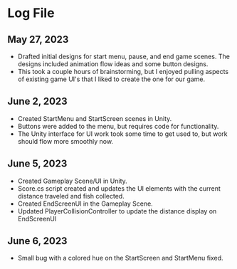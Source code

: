 # Log File

## May 27, 2023
* Drafted initial designs for start menu, pause, and end game scenes. The designs included animation flow ideas and some button designs.
* This took a couple hours of brainstorming, but I enjoyed pulling aspects of existing game UI's that I liked to create the one for our game.

## June 2, 2023
* Created StartMenu and StartScreen scenes in Unity.
* Buttons were added to the menu, but requires code for functionality.
* The Unity interface for UI work took some time to get used to, but work should flow more smoothly now.

## June 5, 2023
* Created Gameplay Scene/UI in Unity.
* Score.cs script created and updates the UI elements with the current distance traveled and fish collected.
* Created EndScreenUI in the Gameplay Scene.
* Updated PlayerCollisionController to update the distance display on EndScreenUI

## June 6, 2023
* Small bug with a colored hue on the StartScreen and StartMenu fixed.